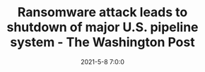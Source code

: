 ---
"title": "Ransomware attack leads to shutdown of major U.S. pipeline system - The Washington Post"
"date": "2021-5-8 7:0:0"
"feed_name": "GOOGLENEWSINDUSTRIAL"
"feed_website": "https://news.google.com/search?q=industrial%2Bincident&hl=en-US&gl=US&ceid=US:en"
"feed_rss": "https://news.google.com/rss/search?q=industrial%2Bincident&hl=en-US&gl=US&ceid=US:en"
"link": "https://www.washingtonpost.com/business/2021/05/08/cyber-attack-colonial-pipeline/"
"file": "_posts/2021-1-1-9f7c31e02e0ac15946d61cd174a9044eeff7384a.md"
"accident": "1"
"drilling": "0"
---